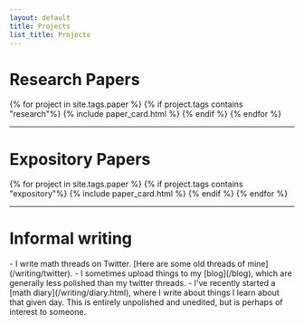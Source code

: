 ```yaml
---
layout: default
title: Projects
list_title: Projects
---
```



  <div class="container">
  <h1 class="mt-4 mb-4">Research Papers</h1>

 {% for project in site.tags.paper %}
 {% if project.tags contains "research"%}
 {% include paper_card.html %}
 {% endif %}
  {% endfor %}

<hr class="mine">
<h1 class="mt-4 mb-4">Expository Papers</h1>

 {% for project in site.tags.paper %}
 {% if project.tags contains "expository"%}
 {% include paper_card.html %}
 {% endif %}
  {% endfor %}

  </div>

<hr class="mine">
<h1 class="mt-4 mb-4">Informal writing</h1>
- I write math threads on Twitter. [Here are some old threads of mine](/writing/twitter).
- I sometimes upload things to my [blog](/blog), which are generally less polished than my twitter threads.
- I've recently started a [math diary](/writing/diary.html), where I write about things I learn about that given day. This is entirely unpolished and unedited, but is perhaps of interest to someone. 